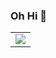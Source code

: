 ### Oh Hi 👋

<table>
  <tr>
    <td valign="top"><img src="https://github-readme-stats.vercel.app/api?username=thacher&show_icons=true&title_color=ffffff&icon_color=34abeb&text_color=ffffff&bg_color=000000"/></td>
  </tr>
</table>


    


<!--Reuse + ideas
**thacher/thacher** is a ✨ _special_ ✨ repository because its `README.md` (this file) appears on your GitHub profile.

Here are some ideas to get you started:

- 🔭 I’m currently working on ...
- 🌱 I’m currently learning ...
- 👯 I’m looking to collaborate on ...
- 🤔 I’m looking for help with ...
- 💬 Ask me about ...
- 📫 How to reach me: ...
- 😄 Pronouns: ...
- ⚡ Fun fact: ...
-->
